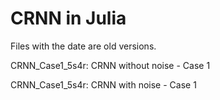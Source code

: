 # CRNN in Julia
Files with the date are old versions.

CRNN_Case1_5s4r: CRNN without noise - Case 1

CRNN_Case1_5s4r: CRNN with noise - Case 1
